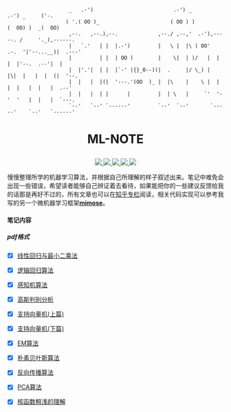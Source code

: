 ```shell
                    _   .-')                          .-') _               .-') _     ('-.
                   ( '.( OO )_                       ( OO ) )             (  OO) )  _(  OO)
                    ,--.   ,--.),--.             ,--./ ,--,'  .-'),-----. /     '._(,------.
                    |   `.'   | |  |.-')         |   \ |  |\ ( OO'  .-.  '|'--...__)|  .---'
                    |         | |  | OO )        |    \|  | )/   |  | |  |'--.  .--'|  |
                    |  |'.'|  | |  |`-' |{}_O--)(|  .     |/ \_) |  |\|  |   |  |  (|  '--.
                    |  |   |  |(|  '---.'(OO  )_ |  |\    |    \ |  | |  |   |  |   |  .--'
                    |  |   |  | |      |         |  | \   |     `'  '-'  '   |  |   |  `---.
                    `--'   `--' `------'         `--'  `--'       `-----'    `--'   `------'
```

# <p align="center">ML-NOTE</p>

<p align="center">
 <a href="https://github.com/yhangf/ML-NOTE/blob/master/LICENSE">
        <img src="https://img.shields.io/cocoapods/l/EFQRCode.svg?style=flat">
        </a>
 <a href="https://zh.wikipedia.org/wiki/%E6%9C%BA%E5%99%A8%E5%AD%A6%E4%B9%A0">
        <img src="https://img.shields.io/badge/ML-机器学习-ff69b4.svg">
        </a>
   <a href="">
        <img src="https://img.shields.io/badge/未完-更新中-orange.svg">
        </a>
   <a href="https://github.com/yhangf/ML-NOTE">
    <img src="https://img.shields.io/github/stars/yhangf/ML-NOTE.svg?style=social&label=Star">
        </a>
    <a href="https://github.com/yhangf/ML-NOTE">
    <img src="https://img.shields.io/github/forks/yhangf/ML-NOTE.svg?style=social&label=Fork">
        </a>

</p>

慢慢整理所学的机器学习算法，并根据自己所理解的样子叙述出来。笔记中难免会出现一些错误，希望读者能够自己辨证着去看待，如果能把你的一些建议反馈给我的话那是再好不过的，所有文章也可以在[知乎专栏](https://zhuanlan.zhihu.com/jiqixuexi)阅读，相关代码实现可以参考我写的另一个微机器学习框架[**mimose**](https://github.com/yhangf/mimose)。

#### 笔记内容

##### pdf格式

- [x] [线性回归与最小二乘法](https://github.com/yhangf/ML-NOTE/blob/master/pdf/线性回归与最小二乘法.pdf)
- [x] [逻辑回归算法](https://github.com/yhangf/ML-NOTE/blob/master/pdf/逻辑回归算法.pdf)
- [x] [感知机算法](https://github.com/yhangf/ML-NOTE/blob/master/pdf/感知机算法.pdf)
- [x] [高斯判别分析](https://github.com/yhangf/ML-NOTE/blob/master/pdf/高斯判别分析.pdf)
- [x] [支持向量机(上篇)](https://github.com/yhangf/ML-NOTE/blob/master/pdf/支持向量机(上篇).pdf)
- [x] [支持向量机(下篇)](https://github.com/yhangf/ML-NOTE/blob/master/pdf/支持向量机(下篇).pdf)
- [x] [EM算法](https://github.com/yhangf/ML-NOTE/blob/master/pdf/EM算法.pdf)
- [x] [朴素贝叶斯算法](https://github.com/yhangf/ML-NOTE/blob/master/pdf/朴素贝叶斯算法.pdf)
- [x] [反向传播算法](https://github.com/yhangf/ML-NOTE/blob/master/pdf/反向传播算法.pdf)
- [x] [PCA算法](https://github.com/yhangf/ML-NOTE/blob/master/pdf/PCA算法.pdf)
- [x] [核函数粗浅的理解](https://github.com/yhangf/ML-NOTE/blob/master/pdf/核函数粗浅的理解.pdf)

